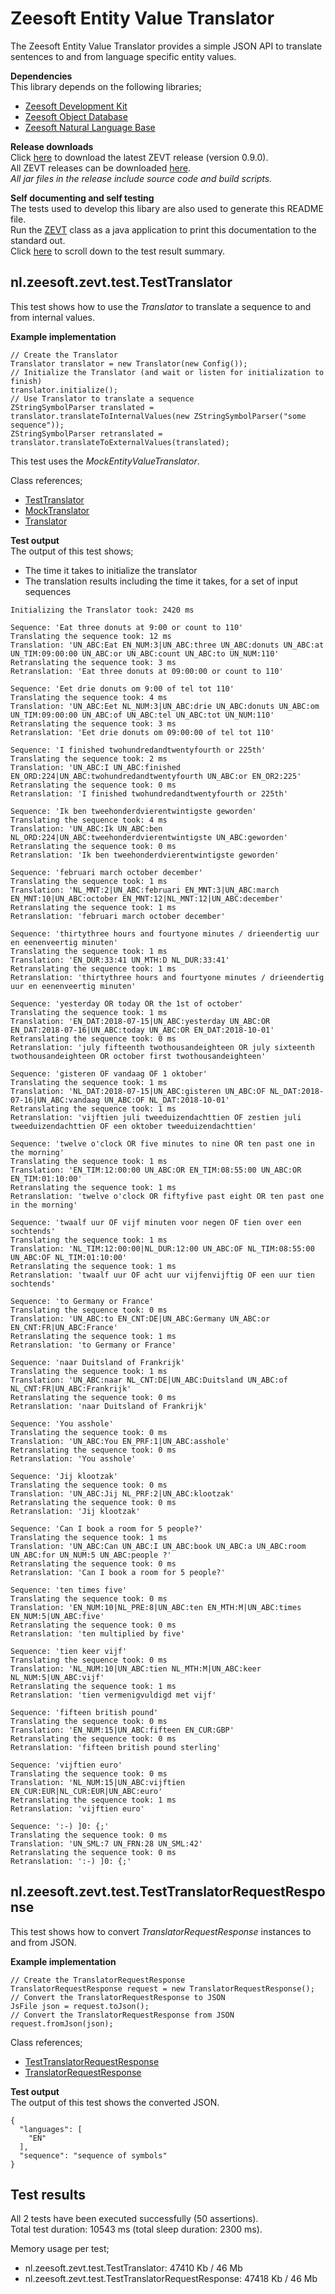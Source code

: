 Zeesoft Entity Value Translator
===============================
The Zeesoft Entity Value Translator provides a simple JSON API to translate sentences to and from language specific entity values.

**Dependencies**  
This library depends on the following libraries;  
 * [Zeesoft Development Kit](https://github.com/DyzLecticus/Zeesoft/tree/master/V3.0/ZDK/)  
 * [Zeesoft Object Database](https://github.com/DyzLecticus/Zeesoft/tree/master/V4.0/ZODB/)  
 * [Zeesoft Natural Language Base](https://github.com/DyzLecticus/Zeesoft/tree/master/V4.0/ZNLB/)  

**Release downloads**  
Click [here](https://github.com/DyzLecticus/Zeesoft/raw/master/V4.0/ZEVT/releases/zevt-0.9.0.zip) to download the latest ZEVT release (version 0.9.0).  
All ZEVT releases can be downloaded [here](https://github.com/DyzLecticus/Zeesoft/raw/master/V4.0/ZEVT/releases/).  
*All jar files in the release include source code and build scripts.*  

**Self documenting and self testing**  
The tests used to develop this libary are also used to generate this README file.  
Run the [ZEVT](https://github.com/DyzLecticus/Zeesoft/blob/master/V4.0/ZEVT/src/nl/zeesoft/zevt/test/ZEVT.java) class as a java application to print this documentation to the standard out.  
Click [here](#test-results) to scroll down to the test result summary.  

nl.zeesoft.zevt.test.TestTranslator
-----------------------------------
This test shows how to use the *Translator* to translate a sequence to and from internal values.

**Example implementation**  
~~~~
// Create the Translator
Translator translator = new Translator(new Config());
// Initialize the Translator (and wait or listen for initialization to finish)
translator.initialize();
// Use Translator to translate a sequence
ZStringSymbolParser translated = translator.translateToInternalValues(new ZStringSymbolParser("some sequence"));
ZStringSymbolParser retranslated = translator.translateToExternalValues(translated);
~~~~

This test uses the *MockEntityValueTranslator*.

Class references;  
 * [TestTranslator](https://github.com/DyzLecticus/Zeesoft/blob/master/V4.0/ZEVT/src/nl/zeesoft/zevt/test/TestTranslator.java)
 * [MockTranslator](https://github.com/DyzLecticus/Zeesoft/blob/master/V4.0/ZEVT/src/nl/zeesoft/zevt/test/MockTranslator.java)
 * [Translator](https://github.com/DyzLecticus/Zeesoft/blob/master/V4.0/ZEVT/src/nl/zeesoft/zevt/trans/Translator.java)

**Test output**  
The output of this test shows;  
 * The time it takes to initialize the translator  
 * The translation results including the time it takes, for a set of input sequences  
~~~~
Initializing the Translator took: 2420 ms

Sequence: 'Eat three donuts at 9:00 or count to 110'
Translating the sequence took: 12 ms
Translation: 'UN_ABC:Eat EN_NUM:3|UN_ABC:three UN_ABC:donuts UN_ABC:at UN_TIM:09:00:00 UN_ABC:or UN_ABC:count UN_ABC:to UN_NUM:110'
Retranslating the sequence took: 3 ms
Retranslation: 'Eat three donuts at 09:00:00 or count to 110'

Sequence: 'Eet drie donuts om 9:00 of tel tot 110'
Translating the sequence took: 4 ms
Translation: 'UN_ABC:Eet NL_NUM:3|UN_ABC:drie UN_ABC:donuts UN_ABC:om UN_TIM:09:00:00 UN_ABC:of UN_ABC:tel UN_ABC:tot UN_NUM:110'
Retranslating the sequence took: 3 ms
Retranslation: 'Eet drie donuts om 09:00:00 of tel tot 110'

Sequence: 'I finished twohundredandtwentyfourth or 225th'
Translating the sequence took: 2 ms
Translation: 'UN_ABC:I UN_ABC:finished EN_ORD:224|UN_ABC:twohundredandtwentyfourth UN_ABC:or EN_OR2:225'
Retranslating the sequence took: 0 ms
Retranslation: 'I finished twohundredandtwentyfourth or 225th'

Sequence: 'Ik ben tweehonderdvierentwintigste geworden'
Translating the sequence took: 4 ms
Translation: 'UN_ABC:Ik UN_ABC:ben NL_ORD:224|UN_ABC:tweehonderdvierentwintigste UN_ABC:geworden'
Retranslating the sequence took: 0 ms
Retranslation: 'Ik ben tweehonderdvierentwintigste geworden'

Sequence: 'februari march october december'
Translating the sequence took: 1 ms
Translation: 'NL_MNT:2|UN_ABC:februari EN_MNT:3|UN_ABC:march EN_MNT:10|UN_ABC:october EN_MNT:12|NL_MNT:12|UN_ABC:december'
Retranslating the sequence took: 1 ms
Retranslation: 'februari march october december'

Sequence: 'thirtythree hours and fourtyone minutes / drieendertig uur en eenenveertig minuten'
Translating the sequence took: 1 ms
Translation: 'EN_DUR:33:41 UN_MTH:D NL_DUR:33:41'
Retranslating the sequence took: 1 ms
Retranslation: 'thirtythree hours and fourtyone minutes / drieendertig uur en eenenveertig minuten'

Sequence: 'yesterday OR today OR the 1st of october'
Translating the sequence took: 1 ms
Translation: 'EN_DAT:2018-07-15|UN_ABC:yesterday UN_ABC:OR EN_DAT:2018-07-16|UN_ABC:today UN_ABC:OR EN_DAT:2018-10-01'
Retranslating the sequence took: 0 ms
Retranslation: 'july fifteenth twothousandeighteen OR july sixteenth twothousandeighteen OR october first twothousandeighteen'

Sequence: 'gisteren OF vandaag OF 1 oktober'
Translating the sequence took: 1 ms
Translation: 'NL_DAT:2018-07-15|UN_ABC:gisteren UN_ABC:OF NL_DAT:2018-07-16|UN_ABC:vandaag UN_ABC:OF NL_DAT:2018-10-01'
Retranslating the sequence took: 1 ms
Retranslation: 'vijftien juli tweeduizendachttien OF zestien juli tweeduizendachttien OF een oktober tweeduizendachttien'

Sequence: 'twelve o'clock OR five minutes to nine OR ten past one in the morning'
Translating the sequence took: 1 ms
Translation: 'EN_TIM:12:00:00 UN_ABC:OR EN_TIM:08:55:00 UN_ABC:OR EN_TIM:01:10:00'
Retranslating the sequence took: 1 ms
Retranslation: 'twelve o'clock OR fiftyfive past eight OR ten past one in the morning'

Sequence: 'twaalf uur OF vijf minuten voor negen OF tien over een sochtends'
Translating the sequence took: 1 ms
Translation: 'NL_TIM:12:00:00|NL_DUR:12:00 UN_ABC:OF NL_TIM:08:55:00 UN_ABC:OF NL_TIM:01:10:00'
Retranslating the sequence took: 1 ms
Retranslation: 'twaalf uur OF acht uur vijfenvijftig OF een uur tien sochtends'

Sequence: 'to Germany or France'
Translating the sequence took: 0 ms
Translation: 'UN_ABC:to EN_CNT:DE|UN_ABC:Germany UN_ABC:or EN_CNT:FR|UN_ABC:France'
Retranslating the sequence took: 1 ms
Retranslation: 'to Germany or France'

Sequence: 'naar Duitsland of Frankrijk'
Translating the sequence took: 1 ms
Translation: 'UN_ABC:naar NL_CNT:DE|UN_ABC:Duitsland UN_ABC:of NL_CNT:FR|UN_ABC:Frankrijk'
Retranslating the sequence took: 0 ms
Retranslation: 'naar Duitsland of Frankrijk'

Sequence: 'You asshole'
Translating the sequence took: 0 ms
Translation: 'UN_ABC:You EN_PRF:1|UN_ABC:asshole'
Retranslating the sequence took: 0 ms
Retranslation: 'You asshole'

Sequence: 'Jij klootzak'
Translating the sequence took: 0 ms
Translation: 'UN_ABC:Jij NL_PRF:2|UN_ABC:klootzak'
Retranslating the sequence took: 0 ms
Retranslation: 'Jij klootzak'

Sequence: 'Can I book a room for 5 people?'
Translating the sequence took: 1 ms
Translation: 'UN_ABC:Can UN_ABC:I UN_ABC:book UN_ABC:a UN_ABC:room UN_ABC:for UN_NUM:5 UN_ABC:people ?'
Retranslating the sequence took: 0 ms
Retranslation: 'Can I book a room for 5 people?'

Sequence: 'ten times five'
Translating the sequence took: 0 ms
Translation: 'EN_NUM:10|NL_PRE:8|UN_ABC:ten EN_MTH:M|UN_ABC:times EN_NUM:5|UN_ABC:five'
Retranslating the sequence took: 0 ms
Retranslation: 'ten multiplied by five'

Sequence: 'tien keer vijf'
Translating the sequence took: 0 ms
Translation: 'NL_NUM:10|UN_ABC:tien NL_MTH:M|UN_ABC:keer NL_NUM:5|UN_ABC:vijf'
Retranslating the sequence took: 1 ms
Retranslation: 'tien vermenigvuldigd met vijf'

Sequence: 'fifteen british pound'
Translating the sequence took: 0 ms
Translation: 'EN_NUM:15|UN_ABC:fifteen EN_CUR:GBP'
Retranslating the sequence took: 0 ms
Retranslation: 'fifteen british pound sterling'

Sequence: 'vijftien euro'
Translating the sequence took: 0 ms
Translation: 'NL_NUM:15|UN_ABC:vijftien EN_CUR:EUR|NL_CUR:EUR|UN_ABC:euro'
Retranslating the sequence took: 1 ms
Retranslation: 'vijftien euro'

Sequence: ':-) ]0: {;'
Translating the sequence took: 0 ms
Translation: 'UN_SML:7 UN_FRN:28 UN_SML:42'
Retranslating the sequence took: 0 ms
Retranslation: ':-) ]0: {;'
~~~~

nl.zeesoft.zevt.test.TestTranslatorRequestResponse
--------------------------------------------------
This test shows how to convert *TranslatorRequestResponse* instances to and from JSON.

**Example implementation**  
~~~~
// Create the TranslatorRequestResponse
TranslatorRequestResponse request = new TranslatorRequestResponse();
// Convert the TranslatorRequestResponse to JSON
JsFile json = request.toJson();
// Convert the TranslatorRequestResponse from JSON
request.fromJson(json);
~~~~

Class references;  
 * [TestTranslatorRequestResponse](https://github.com/DyzLecticus/Zeesoft/blob/master/V4.0/ZEVT/src/nl/zeesoft/zevt/test/TestTranslatorRequestResponse.java)
 * [TranslatorRequestResponse](https://github.com/DyzLecticus/Zeesoft/blob/master/V4.0/ZEVT/src/nl/zeesoft/zevt/trans/TranslatorRequestResponse.java)

**Test output**  
The output of this test shows the converted JSON.  
~~~~
{
  "languages": [
    "EN"
  ],
  "sequence": "sequence of symbols"
}
~~~~

Test results
------------
All 2 tests have been executed successfully (50 assertions).  
Total test duration: 10543 ms (total sleep duration: 2300 ms).  

Memory usage per test;  
 * nl.zeesoft.zevt.test.TestTranslator: 47410 Kb / 46 Mb
 * nl.zeesoft.zevt.test.TestTranslatorRequestResponse: 47418 Kb / 46 Mb
